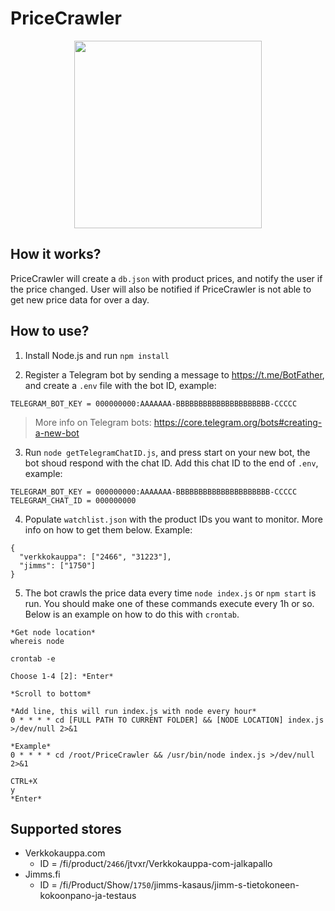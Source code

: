 # PriceCrawler

<p style="text-align: center;">
  <img src="https://i.imgur.com/RD6Kny8.png" height="300">
</p>

## How it works?

PriceCrawler will create a `db.json` with product prices, and notify the user if the price changed. User will also be notified if PriceCrawler is not able to get new price data for over a day.

## How to use?

1. Install Node.js and run `npm install`

2. Register a Telegram bot by sending a message to https://t.me/BotFather, and create a `.env` file with the bot ID, example:
  ```
  TELEGRAM_BOT_KEY = 000000000:AAAAAAA-BBBBBBBBBBBBBBBBBBBBB-CCCCC
  ```

  > More info on Telegram bots: https://core.telegram.org/bots#creating-a-new-bot

3. Run `node getTelegramChatID.js`, and press start on your new bot, the bot shoud respond with the chat ID. Add this chat ID to the end of `.env`, example:
  ```
  TELEGRAM_BOT_KEY = 000000000:AAAAAAA-BBBBBBBBBBBBBBBBBBBBB-CCCCC
  TELEGRAM_CHAT_ID = 000000000
  ```

4. Populate `watchlist.json` with the product IDs you want to monitor. More info on how to get them below. Example:
  ```
  {
    "verkkokauppa": ["2466", "31223"],
    "jimms": ["1750"]
  }
  ```

5. The bot crawls the price data every time `node index.js` or `npm start` is run. You should make one of these commands execute every 1h or so. Below is an example on how to do this with `crontab`.

  ```
  *Get node location*
  whereis node
  
  crontab -e

  Choose 1-4 [2]: *Enter*

  *Scroll to bottom*

  *Add line, this will run index.js with node every hour*
  0 * * * * cd [FULL PATH TO CURRENT FOLDER] && [NODE LOCATION] index.js >/dev/null 2>&1
  
  *Example*
  0 * * * * cd /root/PriceCrawler && /usr/bin/node index.js >/dev/null 2>&1

  CTRL+X
  y
  *Enter*
  ```

## Supported stores

- Verkkokauppa.com
  - ID = /fi/product/`2466`/jtvxr/Verkkokauppa-com-jalkapallo
- Jimms.fi
  - ID = /fi/Product/Show/`1750`/jimms-kasaus/jimm-s-tietokoneen-kokoonpano-ja-testaus
